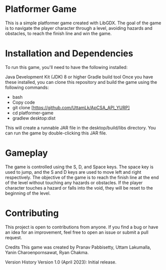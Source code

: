 # Platformer Game
This is a simple platformer game created with LibGDX. The goal of the game is to navigate the player character through a level, avoiding hazards and obstacles, to reach the finish line and win the game.

# Installation and Dependencies
To run this game, you'll need to have the following installed:

Java Development Kit (JDK) 8 or higher
Gradle build tool
Once you have these installed, you can clone this repository and build the game using the following commands:

- bash
- Copy code
- git clone [https://github.com/UttamLk/ApCSA_API_YURP]
- cd platformer-game
- gradlew desktop:dist

This will create a runnable JAR file in the desktop/build/libs directory. You can run the game by double-clicking this JAR file.

# Gameplay
The game is controlled using the S, D, and Space keys. The space key is used to jump, and the S and D keys are used to move left and right respectively. The objective of the game is to reach the finish line at the end of the level without touching any hazards or obstacles. If the player character touches a hazard or falls into the void, they will be reset to the beginning of the level.

# Contributing
This project is open to contributions from anyone. If you find a bug or have an idea for an improvement, feel free to open an issue or submit a pull request.

Credits
This game was created by Pranav Pabbisetty, Uttam Lakumalla, Yanin Charoenpornsawat, Ryan Chakma.

Version History
Version 1.0 (April 2023): Initial release.
